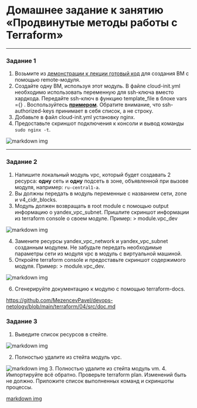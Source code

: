 # Домашнее задание к занятию «Продвинутые методы работы с Terraform»


------

### Задание 1

1. Возьмите из [демонстрации к лекции готовый код](https://github.com/netology-code/ter-homeworks/tree/main/04/demonstration1) для создания ВМ с помощью remote-модуля.
2. Создайте одну ВМ, используя этот модуль. В файле cloud-init.yml необходимо использовать переменную для ssh-ключа вместо хардкода. Передайте ssh-ключ в функцию template_file в блоке vars ={} .
Воспользуйтесь [**примером**](https://grantorchard.com/dynamic-cloudinit-content-with-terraform-file-templates/). Обратите внимание, что ssh-authorized-keys принимает в себя список, а не строку.
3. Добавьте в файл cloud-init.yml установку nginx.
4. Предоставьте скриншот подключения к консоли и вывод команды ```sudo nginx -t```.

![markdown img](https://github.com/MezencevPavel/devops-netology/blob/main/terraform/04/img/04%201.png)

------

### Задание 2

1. Напишите локальный модуль vpc, который будет создавать 2 ресурса: **одну** сеть и **одну** подсеть в зоне, объявленной при вызове модуля, например: ```ru-central1-a```.
2. Вы должны передать в модуль переменные с названием сети, zone и v4_cidr_blocks.
3. Модуль должен возвращать в root module с помощью output информацию о yandex_vpc_subnet. Пришлите скриншот информации из terraform console о своем модуле. Пример: > module.vpc_dev  

![markdown img](https://github.com/MezencevPavel/devops-netology/blob/main/terraform/04/img/04%202.png)

4. Замените ресурсы yandex_vpc_network и yandex_vpc_subnet созданным модулем. Не забудьте передать необходимые параметры сети из модуля vpc в модуль с виртуальной машиной.
5. Откройте terraform console и предоставьте скриншот содержимого модуля. Пример: > module.vpc_dev.

![markdown img](https://github.com/MezencevPavel/devops-netology/blob/main/terraform/04/img/04%203.png)

6. Сгенерируйте документацию к модулю с помощью terraform-docs.    

https://github.com/MezencevPavel/devops-netology/blob/main/terraform/04/src/doc.md
 


### Задание 3
1. Выведите список ресурсов в стейте.

![markdown img](https://github.com/MezencevPavel/devops-netology/blob/main/terraform/04/img/04%204.png)

2. Полностью удалите из стейта модуль vpc.

![markdown img](https://github.com/MezencevPavel/devops-netology/blob/main/terraform/04/img/04%205.png)
3. Полностью удалите из стейта модуль vm.
4. Импортируйте всё обратно. Проверьте terraform plan. Изменений быть не должно.
Приложите список выполненных команд и скриншоты процессы.

[markdown img](https://github.com/MezencevPavel/devops-netology/blob/main/terraform/04/img/04%207.png)